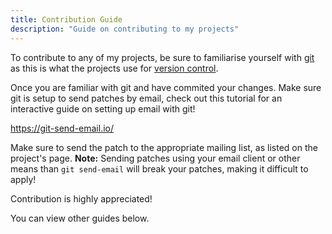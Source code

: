 ```yaml
---
title: Contribution Guide
description: "Guide on contributing to my projects"
---
```


To contribute to any of my projects, be sure to familiarise yourself
with [git](https://git-scm.com/) as this is what the projects use
for [version control](https://en.wikipedia.org/wiki/Version_control).  

Once you are familiar with git and have commited your changes. Make
sure git is setup to send patches by email, check out this tutorial
for an interactive guide on setting up email with git!  

<https://git-send-email.io/>

Make sure to send the patch to the appropriate mailing list, as
listed on the project's page. **Note:** Sending patches using your
email client or other means than `git send-email` will break your
patches, making it difficult to apply!  

Contribution is highly appreciated!  

You can view other guides below.
